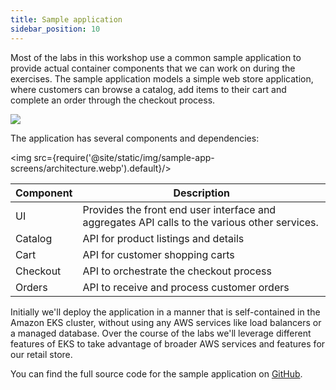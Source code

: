 ```yaml
---
title: Sample application
sidebar_position: 10
---
```


Most of the labs in this workshop use a common sample application to provide actual container components that we can work on during the exercises. The sample application models a simple web store application, where customers can browse a catalog, add items to their cart and complete an order through the checkout process.

<Browser url="-">
<img src={require('@site/static/img/sample-app-screens/home.webp').default}/>
</Browser>

The application has several components and dependencies:

<img src={require('@site/static/img/sample-app-screens/architecture.webp').default}/>

| Component | Description                                                                                   |
| --------- | --------------------------------------------------------------------------------------------- |
| UI        | Provides the front end user interface and aggregates API calls to the various other services. |
| Catalog   | API for product listings and details                                                          |
| Cart      | API for customer shopping carts                                                               |
| Checkout  | API to orchestrate the checkout process                                                       |
| Orders    | API to receive and process customer orders                                                    |

Initially we'll deploy the application in a manner that is self-contained in the Amazon EKS cluster, without using any AWS services like load balancers or a managed database. Over the course of the labs we'll leverage different features of EKS to take advantage of broader AWS services and features for our retail store.

You can find the full source code for the sample application on [GitHub](https://github.com/aws-containers/retail-store-sample-app).
